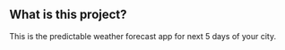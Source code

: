 ## What is this project?
This is the predictable weather forecast app for next 5 days of your city. 